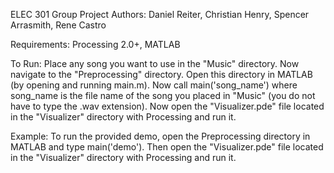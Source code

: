ELEC 301 Group Project
Authors: Daniel Reiter, Christian Henry, Spencer Arrasmith, Rene Castro

Requirements: Processing 2.0+, MATLAB

To Run: Place any song you want to use in the "Music" directory. Now navigate to the "Preprocessing" directory. Open this directory in MATLAB (by opening and running main.m). Now call main('song_name') where song_name is the file name of the song you placed in "Music" (you do not have to type the .wav extension). Now open the "Visualizer.pde" file located in the "Visualizer" directory with Processing and run it.

Example: To run the provided demo, open the Preprocessing directory in MATLAB and type main('demo'). Then open the "Visualizer.pde" file located in the "Visualizer" directory with Processing and run it.